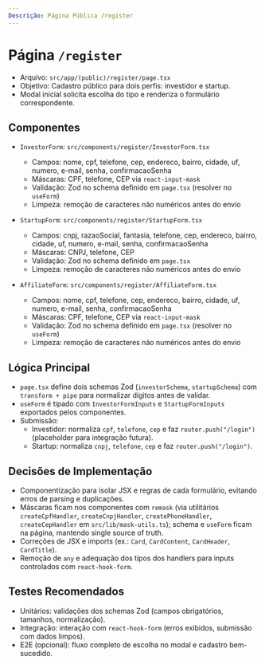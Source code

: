 ```yaml
---
Descrição: Página Pública /register
---
```


# Página `/register`

- Arquivo: `src/app/(public)/register/page.tsx`
- Objetivo: Cadastro público para dois perfis: investidor e startup.
- Modal inicial solicita escolha do tipo e renderiza o formulário correspondente.

## Componentes

- `InvestorForm`: `src/components/register/InvestorForm.tsx`
  - Campos: nome, cpf, telefone, cep, endereco, bairro, cidade, uf, numero, e-mail, senha, confirmacaoSenha
  - Máscaras: CPF, telefone, CEP via `react-input-mask`
  - Validação: Zod no schema definido em `page.tsx` (resolver no `useForm`)
  - Limpeza: remoção de caracteres não numéricos antes do envio

- `StartupForm`: `src/components/register/StartupForm.tsx`
  - Campos: cnpj, razaoSocial, fantasia, telefone, cep, endereco, bairro, cidade, uf, numero, e-mail, senha, confirmacaoSenha
  - Máscaras: CNPJ, telefone, CEP
  - Validação: Zod no schema definido em `page.tsx`
  - Limpeza: remoção de caracteres não numéricos antes do envio

- `AffiliateForm`: `src/components/register/AffiliateForm.tsx`
  - Campos: nome, cpf, telefone, cep, endereco, bairro, cidade, uf, numero, e-mail, senha, confirmacaoSenha
  - Máscaras: CPF, telefone, CEP via `react-input-mask`
  - Validação: Zod no schema definido em `page.tsx` (resolver no `useForm`)
  - Limpeza: remoção de caracteres não numéricos antes do envio

## Lógica Principal

- `page.tsx` define dois schemas Zod (`investorSchema`, `startupSchema`) com `transform + pipe` para normalizar dígitos antes de validar.
- `useForm` é tipado com `InvestorFormInputs` e `StartupFormInputs` exportados pelos componentes.
- Submissão:
  - Investidor: normaliza `cpf`, `telefone`, `cep` e faz `router.push("/login")` (placeholder para integração futura).
  - Startup: normaliza `cnpj`, `telefone`, `cep` e faz `router.push("/login")`.

## Decisões de Implementação

- Componentização para isolar JSX e regras de cada formulário, evitando erros de parsing e duplicações.
- Máscaras ficam nos componentes com `remask` (via utilitários `createCpfHandler`, `createCnpjHandler`, `createPhoneHandler`, `createCepHandler` em `src/lib/mask-utils.ts`); schema e `useForm` ficam na página, mantendo single source of truth.
- Correções de JSX e imports (ex.: `Card`, `CardContent`, `CardHeader`, `CardTitle`).
- Remoção de `any` e adequação dos tipos dos handlers para inputs controlados com `react-hook-form`.

## Testes Recomendados

- Unitários: validações dos schemas Zod (campos obrigatórios, tamanhos, normalização).
- Integração: interação com `react-hook-form` (erros exibidos, submissão com dados limpos).
- E2E (opcional): fluxo completo de escolha no modal e cadastro bem-sucedido.
